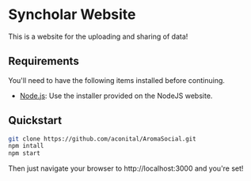 # Syncholar Website

This is a website for the uploading and sharing of data!

## Requirements

You'll need to have the following items installed before continuing.

  * [Node.js](http://nodejs.org): Use the installer provided on the NodeJS website.

## Quickstart

```bash
git clone https://github.com/aconital/AromaSocial.git
npm intall
npm start
```
Then just navigate your browser to http://localhost:3000 and you're set!